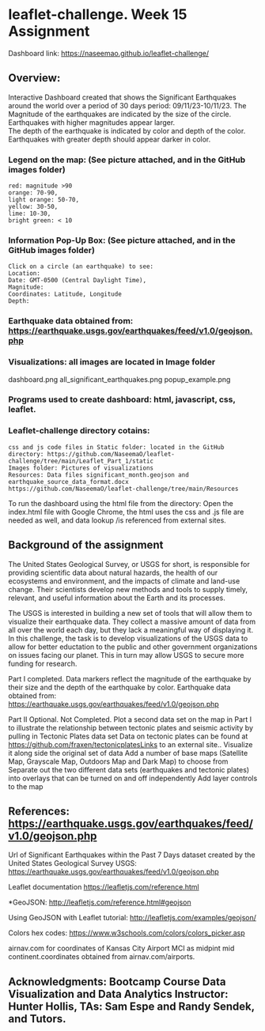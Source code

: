 # leaflet-challenge. Week 15 Assignment
Dashboard link: https://naseemao.github.io/leaflet-challenge/

## Overview: 
Interactive Dashboard created that shows the Significant Earthquakes around the world over a period of 30 days period: 09/11/23-10/11/23.
The Magnitude of the earthquakes are indicated by the size of the circle. Earthquakes with higher magnitudes appear larger.   
The depth of the earthquake is indicated by color and depth of the color. Earthquakes with greater depth should appear darker in color.

### Legend on the map: (See picture attached, and in the GitHub images folder)
    red: magnitude >90 
    orange: 70-90, 
    light orange: 50-70, 
    yellow: 30-50, 
    lime: 10-30, 
    bright green: < 10 

### Information Pop-Up Box: (See picture attached, and in the GitHub images folder)
    Click on a circle (an earthquake) to see: 
    Location: 
    Date: GMT-0500 (Central Daylight Time),
    Magnitude: 
    Coordinates: Latitude, Longitude
    Depth: 

### Earthquake data obtained from: https://earthquake.usgs.gov/earthquakes/feed/v1.0/geojson.php

### Visualizations: all images are located in Image folder
dashboard.png
all_significant_earthquakes.png
popup_example.png

### Programs used to create dashboard: html, javascript, css, leaflet. 

### Leaflet-challenge directory cotains: 
    css and js code files in Static folder: located in the GitHub directory: https://github.com/NaseemaO/leaflet-challenge/tree/main/Leaflet_Part_1/static 
    Images folder: Pictures of visualizations
    Resources: Data files significant_month.geojson and earthquake_source_data_format.docx https://github.com/NaseemaO/leaflet-challenge/tree/main/Resources

To run the dashboard using the html file from the directory: Open the index.html file with Google Chrome, the html uses the css and .js file are needed as well, and data lookup /is referenced from external sites. 

## Background of the assignment 
The United States Geological Survey, or USGS for short, is responsible for providing scientific data about natural hazards, the health of our ecosystems and environment, and the impacts of climate and land-use change. Their scientists develop new methods and tools to supply timely, relevant, and useful information about the Earth and its processes.

The USGS is interested in building a new set of tools that will allow them to visualize their earthquake data. They collect a massive amount of data from all over the world each day, but they lack a meaningful way of displaying it. In this challenge, the task is to develop visualizations of the USGS data to allow for better eductation to the public and other government organizations on issues facing our planet. This in turn may allow USGS to secure more funding for research. 

Part I completed.  Data markers reflect the magnitude of the earthquake by their size and the depth of the earthquake by color. 
Earthquake data obtained from: https://earthquake.usgs.gov/earthquakes/feed/v1.0/geojson.php

Part II Optional. Not Completed. Plot a second data set on the map in Part I to illustrate the relationship between tectonic plates and seismic activity by pulling in Tectonic Plates data set
Data on tectonic plates can be found at https://github.com/fraxen/tectonicplatesLinks to an external site.. Visualize it along side the original set of data
Add a number of base maps (Satellite Map, Grayscale Map, Outdoors Map and Dark Map) to choose from
Separate out the two different data sets (earthquakes and tectonic plates) into overlays that can be turned on and off independently
Add layer controls to the map

## References: https://earthquake.usgs.gov/earthquakes/feed/v1.0/geojson.php
Url of Significant Earthquakes within the Past 7 Days dataset created by the United States Geological Survey USGS:
https://earthquake.usgs.gov/earthquakes/feed/v1.0/geojson.php

Leaflet documentation  https://leafletjs.com/reference.html

*GeoJSON: http://leafletjs.com/reference.html#geojson

Using GeoJSON with Leaflet tutorial: http://leafletjs.com/examples/geojson/

Colors hex codes: https://www.w3schools.com/colors/colors_picker.asp

airnav.com for coordinates of Kansas City Airport MCI as midpint mid continent.coordinates obtained from airnav.com/airports. 

## Acknowledgments: Bootcamp Course Data Visualization and Data Analytics Instructor: Hunter Hollis, TAs: Sam Espe and Randy Sendek, and Tutors. 

